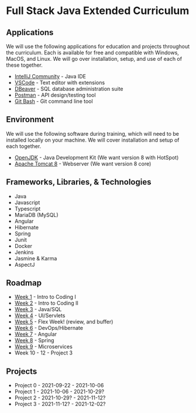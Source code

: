 # Full Stack Java Extended Curriculum

## Applications
We will use the following applications for education and projects throughout the curriculum. Each is available for free and compatible with Windows, MacOS, and Linux. We will go over installation, setup, and use of each of these together. 

 - [IntelliJ Community](https://www.jetbrains.com/idea/download/#section=windows) - Java IDE
 - [VSCode](https://code.visualstudio.com/download) - Text editor with extensions
 - [DBeaver](https://dbeaver.io/download/) - SQL database administration suite
 - [Postman](https://www.postman.com/downloads/) - API design/testing tool
 - [Git Bash](https://git-scm.com/downloads) - Git command line tool


## Environment
We will use the following software during training, which will need to be installed locally on your machine. We will cover installation and setup of each together.

- [OpenJDK](https://adoptopenjdk.net/?variant=openjdk8&jvmVariant=hotspot) - Java Development Kit (We want version 8 with HotSpot)
- [Apache Tomcat 8](https://tomcat.apache.org/download-80.cgi) - Webserver (We want version 8 core)


## Frameworks, Libraries, & Technologies

 - Java
 - Javascript
 - Typescript
 - MariaDB (MySQL)
 - Angular
 - Hibernate
 - Spring
 - Junit
 - Docker
 - Jenkins
 - Jasmine & Karma
 - AspectJ

## Roadmap
 - [Week 1](./notes/week-1/) - Intro to Coding I
 - [Week 2](./notes/week-2/) - Intro to Coding II
 - [Week 3](./notes/week-3/) - Java/SQL
 - [Week 4](./notes/week-4/) - UI/Servlets
 - [Week 5](./notes/week-5/) - Flex Week! (review, and buffer)
 - [Week 6](./notes/week-6/) - DevOps/Hibernate
 - [Week 7](./notes/week-7/) - Angular
 - [Week 8](./notes/week-8/) - Spring
 - [Week 9](./notes/week-9/) - Microservices
 - Week 10 - 12 - Project 3

## Projects
 - Project 0 - 2021-09-22 - 2021-10-06
 - Project 1 - 2021-10-06 - 2021-10-29?
 - Project 2 - 2021-10-29? - 2021-11-12?
 - Project 3 - 2021-11-12? - 2021-12-02?
